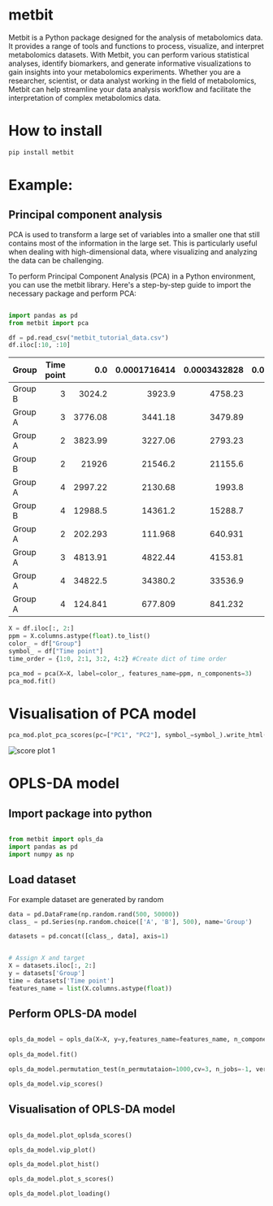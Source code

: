 # metbit

Metbit is a Python package designed for the analysis of metabolomics data. It provides a range of tools and functions to process, visualize, and interpret metabolomics datasets. With Metbit, you can perform various statistical analyses, identify biomarkers, and generate informative visualizations to gain insights into your metabolomics experiments. Whether you are a researcher, scientist, or data analyst working in the field of metabolomics, Metbit can help streamline your data analysis workflow and facilitate the interpretation of complex metabolomics data.


# How to install

```bash
pip install metbit
```

# Example:

## **Principal component analysis**

PCA is used to transform a large set of variables into a smaller one that still contains most of the information in the large set. This is particularly useful when dealing with high-dimensional data, where visualizing and analyzing the data can be challenging.


To perform Principal Component Analysis (PCA) in a Python environment, you can use the metbit library. Here's a step-by-step guide to import the necessary package and perform PCA:

```python

import pandas as pd
from metbit import pca

df = pd.read_csv("metbit_tutorial_data.csv")
df.iloc[:10, :10]
```
| Group   |   Time point |       0.0 |   0.0001716414 |   0.0003432828 |   0.0005149242 |   0.0006865656 |   0.000858207 |   0.0010298484 |   0.0012014898 |
|:--------|-------------:|----------:|---------------:|---------------:|---------------:|---------------:|--------------:|---------------:|---------------:|
| Group B |            3 |  3024.2   |       3923.9   |       4758.23  |       4551.28  |       3737.53  |      3469.81  |       3646.49  |      3278.41   |
| Group A |            3 |  3776.08  |       3441.18  |       3479.89  |       4102.29  |       5089.12  |      6000.92  |       6556.49  |      6687.83   |
| Group A |            2 |  3823.99  |       3227.06  |       2793.23  |       2544.2   |       2254.06  |      1843.89  |       1470.21  |      1362.43   |
| Group B |            2 | 21926     |      21546.2   |      21155.6   |      20190.6   |      18755.6   |     17993.4   |      18545.5   |     19496.6    |
| Group A |            4 |  2997.22  |       2130.68  |       1993.8   |       2948.87  |       4414.49  |      5267.69  |       4897.94  |      3868.98   |
| Group B |            4 | 12988.5   |      14361.2   |      15288.7   |      15439.6   |      15410.4   |     15513.2   |      15528     |     15446.5    |
| Group A |            2 |   202.293 |        111.968 |        640.931 |       1732.62  |       2926.78  |      3299.18  |       2308.54  |       783.053  |
| Group A |            3 |  4813.91  |       4822.44  |       4153.81  |       2861.74  |       1405.9   |       575.416 |        725.433 |      1315.78   |
| Group A |            4 | 34822.5   |      34380.2   |      33536.9   |      32369.3   |      31296.5   |     30737.1   |      30694.3   |     30909.4    |
| Group A |            4 |   124.841 |        677.809 |        841.232 |        659.092 |        479.715 |       438.279 |        323.827 |       -43.9303 |


```python
X = df.iloc[:, 2:]
ppm = X.columns.astype(float).to_list()
color_ = df["Group"]
symbol_ = df["Time point"] 
time_order = {1:0, 2:1, 3:2, 4:2} #Create dict of time order

pca_mod = pca(X=X, label=color_, features_name=ppm, n_components=3)
pca_mod.fit()
```

# Visualisation of PCA model

```python
pca_mod.plot_pca_scores(pc=["PC1", "PC2"], symbol_=symbol_).write_html("pca_scores[PC1-PC2].html")
```
![score plot 1](./src/img/)


# OPLS-DA model

## Import package into python

```python

from metbit import opls_da
import pandas as pd
import numpy as np
```

## Load dataset
For example dataset are generated by random

```python
data = pd.DataFrame(np.random.rand(500, 50000))
class_ = pd.Series(np.random.choice(['A', 'B'], 500), name='Group')

datasets = pd.concat([class_, data], axis=1)


# Assign X and target
X = datasets.iloc[:, 2:]
y = datasets['Group']
time = datasets['Time point']
features_name = list(X.columns.astype(float))
```

## Perform OPLS-DA model

```python

opls_da_model = opls_da(X=X, y=y,features_name=features_name, n_components=2, scale='pareto', kfold=3, estimator='opls', random_state=42):
        
opls_da_model.fit()

opls_da_model.permutation_test(n_permutataion=1000,cv=3, n_jobs=-1, verbose=10)

opls_da_model.vip_scores()


```


## Visualisation of OPLS-DA model


```python

opls_da_model.plot_oplsda_scores()

opls_da_model.vip_plot()

opls_da_model.plot_hist()

opls_da_model.plot_s_scores()

opls_da_model.plot_loading()

```

